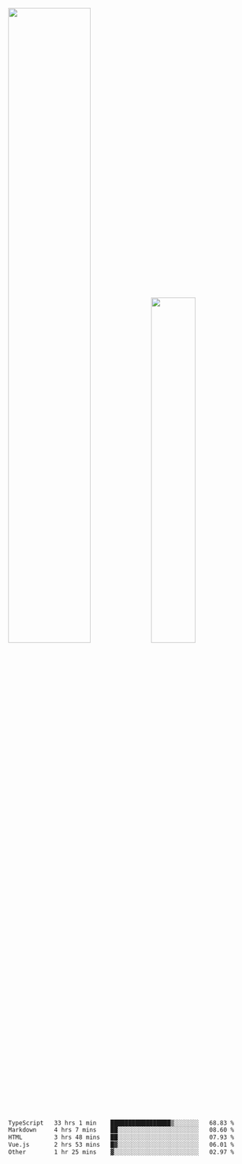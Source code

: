<img align="" width="57.5%" src="https://github-readme-stats.vercel.app/api?username=Dream4ever&hide_title=true&hide_border=true&count_private=true&show_icons=true&include_all_commits=true&line_height=21" /><img align="" width="42.4%" src="https://github-readme-stats.vercel.app/api/top-langs/?username=Dream4ever&hide_title=true&count_private=true&show_icons=true&langs_count=6&hide_border=true&layout=compact" />

<!--START_SECTION:waka-->

```txt
TypeScript   33 hrs 1 min    █████████████████▒░░░░░░░   68.83 %
Markdown     4 hrs 7 mins    ██░░░░░░░░░░░░░░░░░░░░░░░   08.60 %
HTML         3 hrs 48 mins   ██░░░░░░░░░░░░░░░░░░░░░░░   07.93 %
Vue.js       2 hrs 53 mins   █▓░░░░░░░░░░░░░░░░░░░░░░░   06.01 %
Other        1 hr 25 mins    ▓░░░░░░░░░░░░░░░░░░░░░░░░   02.97 %
```

<!--END_SECTION:waka-->
